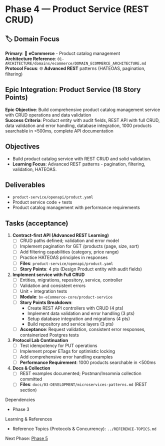 # Phase 4 — Product Service (REST CRUD)

## 🏷️ Domain Focus
**Primary**: 🏪 **eCommerce** - Product catalog management  
**Architecture Reference**: `01-ARCHITECTURE/domains/ecommerce/DOMAIN_ECOMMERCE_ARCHITECTURE.md`  
**Protocol Focus**: 🌐 **Advanced REST** patterns (HATEOAS, pagination, filtering)

## Epic Integration: Product Service (18 Story Points)
**Epic Objective**: Build comprehensive product catalog management service with CRUD operations and data validation  
**Success Criteria**: Product entity with audit fields, REST API with full CRUD, data validation and error handling, database integration, 1000 products searchable in <500ms, complete API documentation

## Objectives
- Build product catalog service with REST CRUD and solid validation.
- **Learning Focus**: Advanced REST patterns - pagination, filtering, validation, HATEOAS.

## Deliverables
- `product-service/openapi/product.yaml`
- Product service code + tests
- Product catalog management with performance requirements

## Tasks (acceptance)
1) **Contract-first API (Advanced REST Learning)**
   - [ ] CRUD paths defined; validation and error model
   - [ ] Implement pagination for GET /products (page, size, sort)
   - [ ] Add filtering capabilities (category, price range)
   - [ ] Practice HATEOAS principles in responses
   - [ ] **Files**: `product-service/openapi/product.yaml`
   - [ ] **Story Points**: 4 pts (Design Product entity with audit fields)

2) **Implement service with Full CRUD**
   - [ ] Entities, migrations, repository, service, controller
   - [ ] Validation and consistent errors
   - [ ] Unit + integration tests
   - [ ] **Module**: `bv-eCommerce-core/product-service`
   - [ ] **Story Points Breakdown**:
     - Create REST API controllers with CRUD (4 pts)
     - Implement data validation and error handling (3 pts)  
     - Setup database integration and migrations (4 pts)
     - Build repository and service layers (3 pts)
   - [ ] **Acceptance**: Request validation, consistent error responses, containerized Postgres tests

3) **Protocol Lab Continuation**
   - [ ] Test idempotency for PUT operations
   - [ ] Implement proper ETags for optimistic locking
   - [ ] Add comprehensive error handling examples
   - [ ] **Performance Requirement**: 1000 products searchable in <500ms

4) **Docs & Collection**
   - [ ] REST examples documented; Postman/Insomnia collection committed
   - [ ] **Files**: `docs/03-DEVELOPMENT/microservices-patterns.md` (REST section)

Dependencies
- Phase 3

Learning & References
- Reference Topics (Protocols & Concurrency): `../REFERENCE-TOPICS.md`

Next Phase: [Phase 5](./PHASE-5.md)